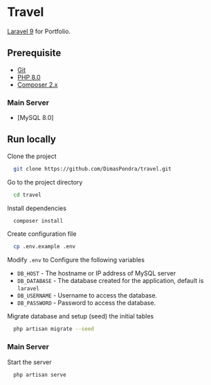 # Travel
[Laravel 9](https://laravel.com/docs/9.x) for Portfolio.

## Prerequisite

- [Git](https://git-scm.com/downloads)
- [PHP 8.0](https://www.php.net/downloads.php)
- [Composer 2.x](https://getcomposer.org/download/)
### Main Server
- [MySQL 8.0]

## Run locally

Clone the project

```bash
  git clone https://github.com/DimasPondra/travel.git
```

Go to the project directory

```bash
  cd travel
```

Install dependencies

```bash
  composer install
```

Create configuration file

```bash
  cp .env.example .env
```

Modify `.env` to Configure the following variables

- `DB_HOST` - The hostname or IP address of MySQL server
- `DB_DATABASE` - The database created for the application, default is `laravel`
- `DB_USERNAME` - Username to access the database.
- `DB_PASSWORD` - Password to access the database.


Migrate database and setup (seed) the initial tables

```bash
  php artisan migrate --seed
```

### Main Server

Start the server

```bash
  php artisan serve
```
